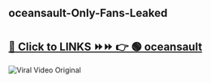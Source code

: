 
 ## oceansault-Only-Fans-Leaked

# <h2><a href="https://clipsfans.com/oceansault&ref=git">🔗 Click to LINKS ⏩⏩ 👉 🟢 oceansault </a></h2>

<a href="https://clipsfans.com/oceansault&ref=git" rel="nofollow" data-target="animated-image.originalLink"><img src="https://i.ibb.co.com/xMMVF88/686577567.gif" alt="Viral Video Original" style="max-width: 100%; display: inline-block;" data-target="animated-image.originalImage"></a>
